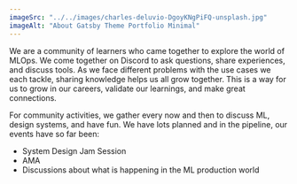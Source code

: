 ```yaml
---
imageSrc: "../../images/charles-deluvio-DgoyKNgPiFQ-unsplash.jpg"
imageAlt: "About Gatsby Theme Portfolio Minimal"
---
```


We are a community of learners who came together to explore the world of MLOps. We come together on Discord to ask questions, share experiences, and discuss tools. As we face different problems with the use cases we each tackle, sharing knowledge helps us all grow together. This is a way for us to grow in our careers, validate our learnings, and make great connections.

For community activities, we gather every now and then to discuss ML, design systems, and have fun. We have lots planned and in the pipeline, our events have so far been:

- System Design Jam Session
- AMA
- Discussions about what is happening in the ML production world
